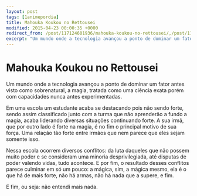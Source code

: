 ```yaml
---
layout: post
tags: [1animepordia]
title: Mahouka Koukou no Rettousei
modified: 2015-04-23 00:00:35 +0000
redirect_from: /post/117124601936/mahouka-koukou-no-rettousei/,/post/117124601936/
excerpt: "Um mundo onde a tecnologia avançou a ponto de dominar um fator antes visto como sobrenatural, a magia, tratada como uma ciência exata porém com capacidades nunca antes experimentadas.<br>"
---
```


Mahouka Koukou no Rettousei
===========================

Um mundo onde a tecnologia avançou a ponto de dominar um fator antes
visto como sobrenatural, a magia, tratada como uma ciência exata porém
com capacidades nunca antes experimentadas.

Em uma escola um estudante acaba se destacando pois não sendo forte,
sendo assim classificado junto com a turma que não aprenderão a fundo a
magia, acaba liderando diversas situações continuando forte. A sua irmã,
que por outro lado é forte na magia, é no fim o principal motivo de sua
força. Uma relação tão forte entre irmãos que nem parece que eles sejam
somente isso.

Nessa escola ocorrem diversos conflitos: da luta daqueles que não possem
muito poder e se consideram uma minoria desprivilegiada, até disputas de
poder valendo vidas, tudo acontece. E por fim, o resultado desses
conflitos parece culminar em só um pouco: a mágica, sim, a mágica mesmo,
ela é o que há de mais forte, não há armas, não há nada que a supere, e
fim.

E fim, ou seja: não entendi mais nada.


